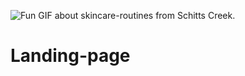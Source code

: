 ![Fun GIF about skincare-routines from Schitts Creek.](https://media.giphy.com/media/QWkRozImhYBRfIcG7i/source.gif)

# Landing-page
